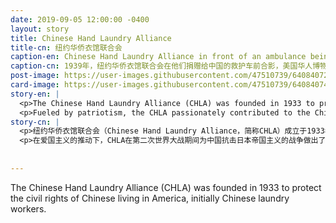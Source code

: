 ```yaml
---
date: 2019-09-05 12:00:00 -0400
layout: story
title: Chinese Hand Laundry Alliance
title-cn: 纽约华侨衣馆联合会
caption-en: Chinese Hand Laundry Alliance in front of an ambulance being donated to China, 1939, Museum of Chinese in America (MOCA) Collection
caption-cn: 1939年，纽约华侨衣馆联合会在他们捐赠给中国的救护车前合影，美国华人博物馆（MOCA）馆藏
post-image: https://user-images.githubusercontent.com/47510739/64084072-4fd62980-ccf5-11e9-8e51-a1c81639c027.jpg
card-image: https://user-images.githubusercontent.com/47510739/64084074-54024700-ccf5-11e9-8351-7a445b32943d.jpg
story-en: |
  <p>The Chinese Hand Laundry Alliance (CHLA) was founded in 1933 to protect the civil rights of Chinese living in America, initially Chinese laundry workers. Due to the restrictions of the 1882 Chinese Exclusion Act, few occupations were available to the Chinese men who migrated to the US. During the early decades of the Act, one in four Chinese came to operate and work in hand laundries – over 3,500 Chinese hand laundries operated in New York City by the beginning of the Great Depression. Chinese laundry workers worked long, physically grueling hours seven days a week, soaking, scrubbing, and ironing clothes with eight-pound irons entirely by hand for meager pay. The entire occupation became associated with the Chinese, and with these associations came prevailing anti-Chinese discrimination. In an attempt to shut down Chinese hand laundries, in 1933, the New York City Board of Aldermen passed a law with the support of white laundry workers, who were angered by the lower prices charged by their Chinese competitors, that would require all city-based laundries to be operated by U.S. citizens and to post a $1,000 security bond. After the conservative CCBA failed to oppose the ruling, the leftist CHLA was formed and managed to exempt Chinese from the citizenship rule and lower the bond to $100.</p>
  <p>Fueled by patriotism, the CHLA passionately contributed to the Chinese war against Imperial Japan during World War Two. The CHLA raised over 5,000 silver dollars to support the military, and even more for medical supplies. Taken in 1938, the image shows members of The Chinese Hand Laundry Alliance standing proudly around an ambulance to be sent to China. The ambulance is imprinted with the words, “The Heroic Defenders of China. From the Chinese Hand Laundry Alliance, NY.”</p>
story-cn: |
  <p>纽约华侨衣馆联合会（Chinese Hand Laundry Alliance，简称CHLA）成立于1933年，旨在保护居住在美国的中国人的公民权利，最初只是针对中国洗衣工人。由于1882年《排华法案》的限制，移民到美国的中国男性几乎找不到工作。在该法案实施的最初几十年里，四分之一的中国人在洗衣店工作——到大萧条时期开始时，在纽约市在运营的华人洗衣店超过3500家。中国洗衣工工作时间很长，他们需要进行每周七天的极其辛苦的体力劳动，浸泡、搓洗和用8磅重的铁熨斗熨烫衣服，全部手工完成，却仅能获得微薄的工资。整个洗衣行业都变得与中国人相关，而这种相关性又带来了反华歧视的盛行。1933年，纽约市政委员会（New York City Board of Aldermen）通过了一项法律，他们试图关停所有的华人洗衣店来为那些白人洗衣工人提供支持，当时白人洗衣工人对他们的竞争对手----中国洗衣店出价更低而感到愤怒。这项法律要求所有市内洗衣店都必须由美国公民经营，以及缴纳1000美元的担保金。保守的中华公所反对这一裁决失败后，较为激进的CHLA成立了，他们设法使中国人豁免于这条公民身份规定，并将保险金降低至100美元。</p>
  <p>在爱国主义的推动下，CHLA在第二次世界大战期间为中国抗击日本帝国主义的战争做出了积极贡献。CHLA筹集了超过5000银元来支持中国军队，还筹集了更多的用于医疗用品。这张照片拍摄于1938年，CHLA的成员自豪地站在一辆即将送往中国的救护车旁。救护车上印着“忠勇守土将士（The Heroic Defenders of China），来自纽约华侨衣馆联合会（From the Chinese Hand Laundry Alliance, NY）”的字样。</p>
  
  
---
```

The Chinese Hand Laundry Alliance (CHLA) was founded in 1933 to protect the civil rights of Chinese living in America, initially Chinese laundry workers. 
